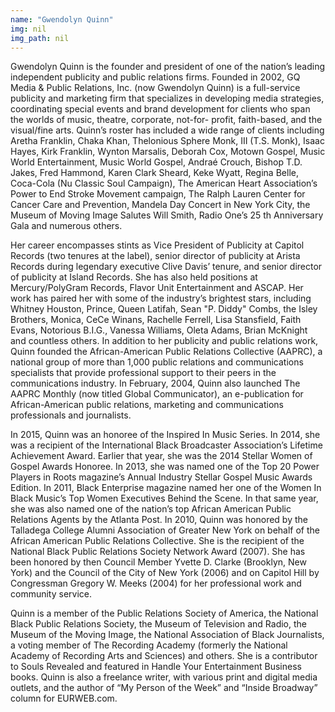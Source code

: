 ```yaml
---
name: "Gwendolyn Quinn"
img: nil
img_path: nil
---
```


Gwendolyn Quinn is the founder and president of one of the nation’s leading
independent publicity and public relations firms. Founded in 2002, GQ Media &amp;
Public Relations, Inc. (now Gwendolyn Quinn) is a full-service publicity and
marketing firm that specializes in developing media strategies, coordinating
special events and brand development for clients who span the worlds of music,
theatre, corporate, not-for- profit, faith-based, and the visual/fine arts. Quinn’s
roster has included a wide range of clients including Aretha Franklin, Chaka
Khan, Thelonious Sphere Monk, III (T.S. Monk), Isaac Hayes, Kirk Franklin,
Wynton Marsalis, Deborah Cox, Motown Gospel, Music World Entertainment,
Music World Gospel, Andraé Crouch, Bishop T.D. Jakes, Fred Hammond, Karen
Clark Sheard, Keke Wyatt, Regina Belle, Coca-Cola (Nu Classic Soul
Campaign), The American Heart Association’s Power to End Stroke Movement
campaign, The Ralph Lauren Center for Cancer Care and Prevention, Mandela
Day Concert in New York City, the Museum of Moving Image Salutes Will Smith,
Radio One’s 25 th Anniversary Gala and numerous others.

Her career encompasses stints as Vice President of Publicity at Capitol Records
(two tenures at the label), senior director of publicity at Arista Records during
legendary executive Clive Davis’ tenure, and senior director of publicity at Island
Records. She has also held positions at Mercury/PolyGram Records, Flavor Unit
Entertainment and ASCAP. Her work has paired her with some of the industry’s
brightest stars, including Whitney Houston, Prince, Queen Latifah, Sean &quot;P.
Diddy&quot; Combs, the Isley Brothers, Monica, CeCe Winans, Rachelle Ferrell, Lisa
Stansfield, Faith Evans, Notorious B.I.G., Vanessa Williams, Oleta Adams, Brian
McKnight and countless others. In addition to her publicity and public relations
work, Quinn founded the African-American Public Relations Collective (AAPRC),
a national group of more than 1,000 public relations and communications
specialists that provide professional support to their peers in the communications
industry. In February, 2004, Quinn also launched The AAPRC Monthly (now titled
Global Communicator), an e-publication for African-American public relations,
marketing and communications professionals and journalists.

In 2015, Quinn was an honoree of the Inspired In Music Series. In 2014, she was
a recipient of the International Black Broadcaster Association’s Lifetime
Achievement Award. Earlier that year, she was the 2014 Stellar Women of
Gospel Awards Honoree. In 2013, she was named one of the Top 20 Power
Players in Roots magazine’s Annual Industry Stellar Gospel Music Awards
Edition. In 2011, Black Enterprise magazine named her one of the Women In
Black Music’s Top Women Executives Behind the Scene. In that same year, she
was also named one of the nation’s top African American Public Relations
Agents by the Atlanta Post. In 2010, Quinn was honored by the Talladega
College Alumni Association of Greater New York on behalf of the African
American Public Relations Collective. She is the recipient of the National Black
Public Relations Society Network Award (2007). She has been honored by then
Council Member Yvette D. Clarke (Brooklyn, New York) and the Council of the
City of New York (2006) and on Capitol Hill by Congressman Gregory W. Meeks
(2004) for her professional work and community service.

Quinn is a member of the Public Relations Society of America, the National Black
Public Relations Society, the Museum of Television and Radio, the Museum of
the Moving Image, the National Association of Black Journalists, a voting
member of The Recording Academy (formerly the National Academy of
Recording Arts and Sciences) and others. She is a contributor to Souls Revealed
and featured in Handle Your Entertainment Business books. Quinn is also a
freelance writer, with various print and digital media outlets, and the author of
“My Person of the Week” and “Inside Broadway” column for EURWEB.com.
